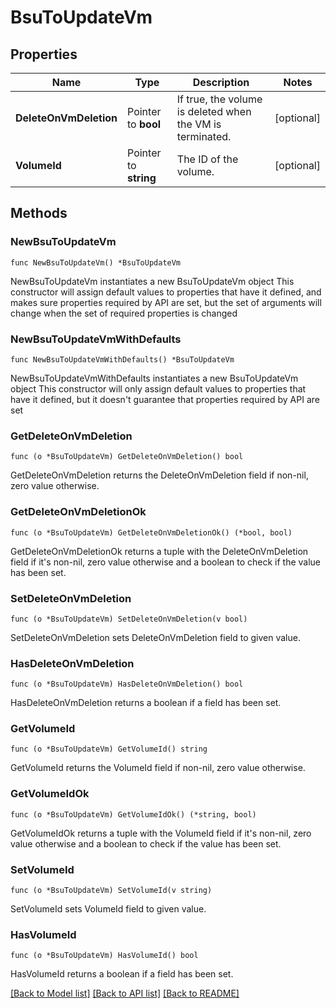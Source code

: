 # BsuToUpdateVm

## Properties

Name | Type | Description | Notes
------------ | ------------- | ------------- | -------------
**DeleteOnVmDeletion** | Pointer to **bool** | If true, the volume is deleted when the VM is terminated. | [optional] 
**VolumeId** | Pointer to **string** | The ID of the volume. | [optional] 

## Methods

### NewBsuToUpdateVm

`func NewBsuToUpdateVm() *BsuToUpdateVm`

NewBsuToUpdateVm instantiates a new BsuToUpdateVm object
This constructor will assign default values to properties that have it defined,
and makes sure properties required by API are set, but the set of arguments
will change when the set of required properties is changed

### NewBsuToUpdateVmWithDefaults

`func NewBsuToUpdateVmWithDefaults() *BsuToUpdateVm`

NewBsuToUpdateVmWithDefaults instantiates a new BsuToUpdateVm object
This constructor will only assign default values to properties that have it defined,
but it doesn't guarantee that properties required by API are set

### GetDeleteOnVmDeletion

`func (o *BsuToUpdateVm) GetDeleteOnVmDeletion() bool`

GetDeleteOnVmDeletion returns the DeleteOnVmDeletion field if non-nil, zero value otherwise.

### GetDeleteOnVmDeletionOk

`func (o *BsuToUpdateVm) GetDeleteOnVmDeletionOk() (*bool, bool)`

GetDeleteOnVmDeletionOk returns a tuple with the DeleteOnVmDeletion field if it's non-nil, zero value otherwise
and a boolean to check if the value has been set.

### SetDeleteOnVmDeletion

`func (o *BsuToUpdateVm) SetDeleteOnVmDeletion(v bool)`

SetDeleteOnVmDeletion sets DeleteOnVmDeletion field to given value.

### HasDeleteOnVmDeletion

`func (o *BsuToUpdateVm) HasDeleteOnVmDeletion() bool`

HasDeleteOnVmDeletion returns a boolean if a field has been set.

### GetVolumeId

`func (o *BsuToUpdateVm) GetVolumeId() string`

GetVolumeId returns the VolumeId field if non-nil, zero value otherwise.

### GetVolumeIdOk

`func (o *BsuToUpdateVm) GetVolumeIdOk() (*string, bool)`

GetVolumeIdOk returns a tuple with the VolumeId field if it's non-nil, zero value otherwise
and a boolean to check if the value has been set.

### SetVolumeId

`func (o *BsuToUpdateVm) SetVolumeId(v string)`

SetVolumeId sets VolumeId field to given value.

### HasVolumeId

`func (o *BsuToUpdateVm) HasVolumeId() bool`

HasVolumeId returns a boolean if a field has been set.


[[Back to Model list]](../README.md#documentation-for-models) [[Back to API list]](../README.md#documentation-for-api-endpoints) [[Back to README]](../README.md)



